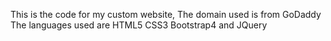 This is the code for my custom website,
The domain used is from GoDaddy
The languages used are HTML5 CSS3 Bootstrap4 and JQuery
